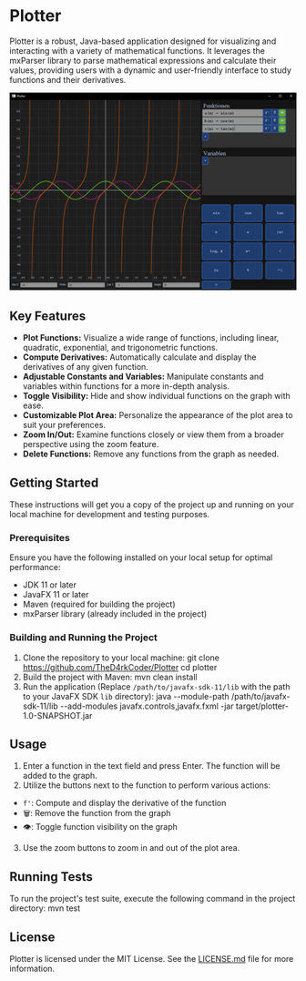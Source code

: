 # Plotter

Plotter is a robust, Java-based application designed for visualizing and interacting with a variety of mathematical functions. It leverages the mxParser library to parse mathematical expressions and calculate their values, providing users with a dynamic and user-friendly interface to study functions and their derivatives.

![Plotter Screenshot](Docs/Resources/screenshot.png)

## Key Features

- **Plot Functions:** Visualize a wide range of functions, including linear, quadratic, exponential, and trigonometric functions.
- **Compute Derivatives:** Automatically calculate and display the derivatives of any given function.
- **Adjustable Constants and Variables:** Manipulate constants and variables within functions for a more in-depth analysis.
- **Toggle Visibility:** Hide and show individual functions on the graph with ease.
- **Customizable Plot Area:** Personalize the appearance of the plot area to suit your preferences.
- **Zoom In/Out:** Examine functions closely or view them from a broader perspective using the zoom feature.
- **Delete Functions:** Remove any functions from the graph as needed.

## Getting Started

These instructions will get you a copy of the project up and running on your local machine for development and testing purposes.

### Prerequisites

Ensure you have the following installed on your local setup for optimal performance:

- JDK 11 or later
- JavaFX 11 or later
- Maven (required for building the project)
- mxParser library (already included in the project)

### Building and Running the Project

1. Clone the repository to your local machine:
   git clone https://github.com/TheD4rkCoder/Plotter
   cd plotter
2. Build the project with Maven:
   mvn clean install
3. Run the application (Replace `/path/to/javafx-sdk-11/lib` with the path to your JavaFX SDK `lib` directory):
   java --module-path /path/to/javafx-sdk-11/lib --add-modules javafx.controls,javafx.fxml -jar target/plotter-1.0-SNAPSHOT.jar

## Usage

1. Enter a function in the text field and press Enter. The function will be added to the graph.
2. Utilize the buttons next to the function to perform various actions:
- `f'`: Compute and display the derivative of the function
- 🗑️: Remove the function from the graph
- 👁️: Toggle function visibility on the graph
3. Use the zoom buttons to zoom in and out of the plot area.

## Running Tests

To run the project's test suite, execute the following command in the project directory:
mvn test

## License

Plotter is licensed under the MIT License. See the [LICENSE.md](LICENSE.md) file for more information.
